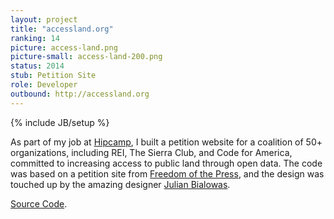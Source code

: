 ```yaml
---
layout: project
title: "accessland.org"
ranking: 14
picture: access-land.png
picture-small: access-land-200.png
status: 2014
stub: Petition Site
role: Developer
outbound: http://accessland.org
---
```

{% include JB/setup %}

As part of my job at <a href="../hipcamp">Hipcamp</a>, I built a petition website for a coalition of 50+ organizations, including REI, The Sierra Club, and Code for America, committed to increasing access to public land through open data. The code was based on a petition site from [Freedom of the Press](https://twitter.com/FreedomofPress), and the design was touched up by the amazing designer [Julian Bialowas](http://julianbialowas.com/).

<a href="https://github.com/RichardLitt/accessland.org">Source Code</a>.